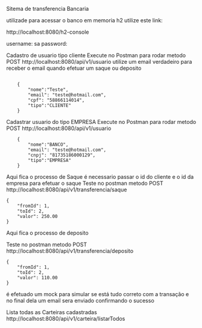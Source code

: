 Sitema de transferencia Bancaria

utilizade para acessar o banco em memoria h2 utilize este link: 

http://localhost:8080/h2-console

username: sa
password: 

Cadastro de usuario tipo cliente
Execute no Postman para rodar metodo POST
http://localhost:8080/api/v1/usuario
utilize um email verdadeiro para receber o email quando efetuar um saque ou deposito

```

    {
        "nome":"Teste",
        "email": "teste@hotmail.com",
        "cpf": "58866114014",
        "tipo":"CLIENTE"
    }
```


Cadastrar usuario do tipo EMPRESA
Execute no Postman para rodar metodo POST
http://localhost:8080/api/v1/usuario
```
    {
        "nome":"BANCO",
        "email": "teste@hotmail.com",
        "cnpj": "81735186000129",
        "tipo":"EMPRESA"
    }
```

Aqui fica o processo de Saque
é necessario passar o id do cliente
e o id da empresa para efetuar o saque
Teste no postman metodo POST
http://localhost:8080/api/v1/transferencia/saque
```
{
    "fromId": 1,
    "toId": 2,
    "valor": 250.00
}

```

Aqui fica o processo de deposito

Teste no postman metodo POST
http://localhost:8080/api/v1/transferencia/deposito
```
{
    "fromId": 1,
    "toId": 2,
    "valor": 110.00
}
```

é efetuado um mock para simular se está tudo correto com a transação e no final dela um email sera enviado confirmando o sucesso

Lista todas as Carteiras cadastradas
http://localhost:8080/api/v1/carteira/listarTodos
